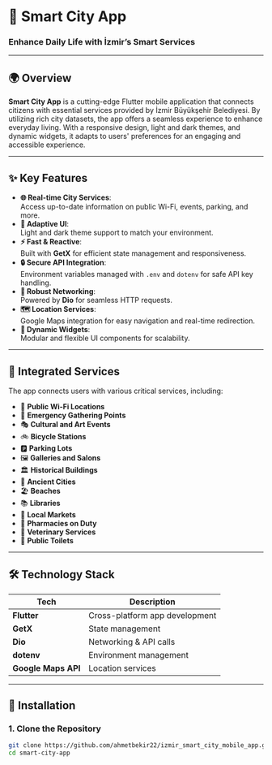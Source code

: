 # 🚀 Smart City App  
### Enhance Daily Life with İzmir’s Smart Services  

---  

## 🌍 Overview  
**Smart City App** is a cutting-edge Flutter mobile application that connects citizens with essential services provided by İzmir Büyükşehir Belediyesi. By utilizing rich city datasets, the app offers a seamless experience to enhance everyday living. With a responsive design, light and dark themes, and dynamic widgets, it adapts to users' preferences for an engaging and accessible experience.  

---  

## ✨ Key Features  
- **🌐 Real-time City Services**:  
  Access up-to-date information on public Wi-Fi, events, parking, and more.  
- **🎨 Adaptive UI**:  
  Light and dark theme support to match your environment.  
- **⚡ Fast & Reactive**:  
  Built with **GetX** for efficient state management and responsiveness.  
- **🔒 Secure API Integration**:  
  Environment variables managed with `.env` and `dotenv` for safe API key handling.  
- **📡 Robust Networking**:  
  Powered by **Dio** for seamless HTTP requests.  
- **🗺️ Location Services**:  
  Google Maps integration for easy navigation and real-time redirection.  
- **🧱 Dynamic Widgets**:  
  Modular and flexible UI components for scalability.  

---  

## 📲 Integrated Services  
The app connects users with various critical services, including:  
- 🛜 **Public Wi-Fi Locations**  
- 🚨 **Emergency Gathering Points**  
- 🎭 **Cultural and Art Events**  
- 🚲 **Bicycle Stations**  
- 🅿️ **Parking Lots**  
- 🖼️ **Galleries and Salons**  
- 🏛️ **Historical Buildings**  
- 🏺 **Ancient Cities**  
- 🏖️ **Beaches**  
- 📚 **Libraries**  
- 🏪 **Local Markets**  
- 💊 **Pharmacies on Duty**  
- 🐾 **Veterinary Services**  
- 🚻 **Public Toilets**  

---  

## 🛠️ Technology Stack  
| Tech | Description |  
|------|-------------|  
| **Flutter** | Cross-platform app development |  
| **GetX** | State management |  
| **Dio** | Networking & API calls |  
| **dotenv** | Environment management |  
| **Google Maps API** | Location services |  

---  

## 🔧 Installation  

### 1. Clone the Repository  
```bash  
git clone https://github.com/ahmetbekir22/izmir_smart_city_mobile_app.git  
cd smart-city-app  
